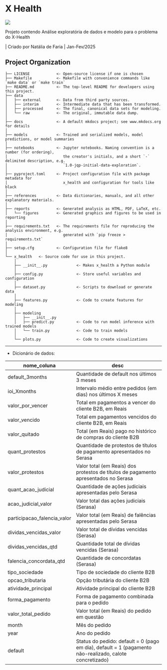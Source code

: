# X Health

<a target="_blank" href="https://cookiecutter-data-science.drivendata.org/">
    <img src="https://img.shields.io/badge/CCDS-Project%20template-328F97?logo=cookiecutter" />
</a>

Projeto contendo Análise exploratória de dados e modelo para o problema do X-Health

| Criado por Natália de Faria
| Jan-Fev/2025

## Project Organization

```
├── LICENSE            <- Open-source license if one is chosen
├── Makefile           <- Makefile with convenience commands like `make data` or `make train`
├── README.md          <- The top-level README for developers using this project.
├── data
│   ├── external       <- Data from third party sources.
│   ├── interim        <- Intermediate data that has been transformed.
│   ├── processed      <- The final, canonical data sets for modeling.
│   └── raw            <- The original, immutable data dump.
│
├── docs               <- A default mkdocs project; see www.mkdocs.org for details
│
├── models             <- Trained and serialized models, model predictions, or model summaries
│
├── notebooks          <- Jupyter notebooks. Naming convention is a number (for ordering),
│                         the creator's initials, and a short `-` delimited description, e.g.
│                         `1.0-jqp-initial-data-exploration`.
│
├── pyproject.toml     <- Project configuration file with package metadata for 
│                         x_health and configuration for tools like black
│
├── references         <- Data dictionaries, manuals, and all other explanatory materials.
│
├── reports            <- Generated analysis as HTML, PDF, LaTeX, etc.
│   └── figures        <- Generated graphics and figures to be used in reporting
│
├── requirements.txt   <- The requirements file for reproducing the analysis environment, e.g.
│                         generated with `pip freeze > requirements.txt`
│
├── setup.cfg          <- Configuration file for flake8
│
└── x_health   <- Source code for use in this project.
    │
    ├── __init__.py             <- Makes x_health a Python module
    │
    ├── config.py               <- Store useful variables and configuration
    │
    ├── dataset.py              <- Scripts to download or generate data
    │
    ├── features.py             <- Code to create features for modeling
    │
    ├── modeling                
    │   ├── __init__.py 
    │   ├── predict.py          <- Code to run model inference with trained models          
    │   └── train.py            <- Code to train models
    │
    └── plots.py                <- Code to create visualizations
```

--------

- Dicionário de dados:

| nome_coluna                    | desc                                                                                               |
| --------------------------     |----------------------------------------------------------------------------------------- |
| default\_3months               |Quantidade de default nos últimos 3 meses                                                          |
| ioi\_Xmonths                   |Intervalo médio entre pedidos (em dias) nos últimos X meses                                       |
| valor\_por\_vencer             |Total em pagamentos a vencer do cliente B2B, em Reais     |
| valor\_vencido                 |Total em pagamentos vencidos do cliente B2B, em Reais                                              |
| valor\_quitado                 |Total (em Reais) pago no histórico de compras do cliente B2B                |
| quant\_protestos               |Quantidade de protestos de títulos de pagamento apresentados no Serasa|
| valor\_protestos               |Valor total (em Reais) dos protestos de títulos de pagamento apresentados no Serasa|
| quant\_acao_judicial           |Quantidade de ações judiciais apresentadas pelo Serasa|
| acao\_judicial\_valor          |Valor total das ações judiciais (Serasa) |
| participacao\_falencia\_valor  |Valor total (em Reais) de falências apresentadas pelo Serasa |
| dividas\_vencidas\_valor       |Valor total de dívidas vencidas (Serasa)|
| dividas\_vencidas\_qtd         |Quantidade total de dívidas vencidas (Serasa)|
| falencia\_concordata\_qtd      |Quantidade de concordatas (Serasa)|
| tipo\_sociedade                |Tipo de sociedade do cliente B2B |
| opcao\_tributaria              |Opção tributária do cliente B2B |
| atividade\_principal           |Atividade principal do cliente B2B|
| forma\_pagamento               |Forma de pagamento combinada para o pedido |
| valor\_total\_pedido           |Valor total (em Reais) do pedido em questão|
| month                          |Mês do pedido|
| year                           |Ano do pedido|
| default                        |Status do pedido: default = 0 (pago em dia), default = 1 (pagamento não-realizado, calote concretizado)|

